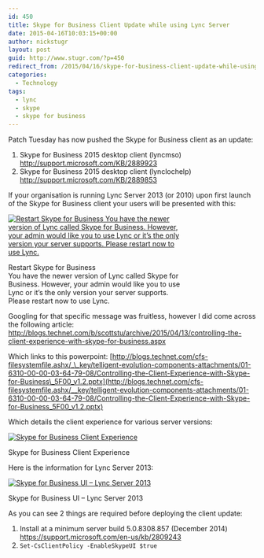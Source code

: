 ```yaml
---
id: 450
title: Skype for Business Client Update while using Lync Server
date: 2015-04-16T10:03:15+00:00
author: nickstugr
layout: post
guid: http://www.stugr.com/?p=450
redirect_from: /2015/04/16/skype-for-business-client-update-while-using-lync-server/
categories:
  - Technology
tags:
  - lync
  - skype
  - skype for business
---
```

Patch Tuesday has now pushed the Skype for Business client as an update:

  1. Skype for Business 2015 desktop client (lyncmso)  
    <http://support.microsoft.com/KB/2889923>
  2. Skype for Business 2015 desktop client (lynclochelp)  
    <http://support.microsoft.com/KB/2889853>

If your organisation is running Lync Server 2013 (or 2010) upon first launch of the Skype for Business client your users will be presented with this:

<div id="attachment_460" style="width: 361px" class="wp-caption aligncenter">
  <a href="/wp-content/uploads/2015/04/skypeForBusinessFirstRun-1.png"><img src="/wp-content/uploads/2015/04/skypeForBusinessFirstRun-1.png" alt="Restart Skype for Business You have the newer version of Lync called Skype for Business. However, your admin would like you to use Lync or it’s the only version your server supports. Please restart now to use Lync." width="351" height="237" class="size-full wp-image-460" srcset="/wp-content/uploads/2015/04/skypeForBusinessFirstRun-1.png 351w, /wp-content/uploads/2015/04/skypeForBusinessFirstRun-1-300x203.png 300w" sizes="(max-width: 351px) 100vw, 351px" /></a>
  
  <p class="wp-caption-text">
    Restart Skype for Business<br />You have the newer version of Lync called Skype for Business. However, your admin would like you to use Lync or it’s the only version your server supports. Please restart now to use Lync.
  </p>
</div>

Googling for that specific message was fruitless, however I did come across the following article: <http://blogs.technet.com/b/scottstu/archive/2015/04/13/controlling-the-client-experience-with-skype-for-business.aspx>

Which links to this powerpoint: [http://blogs.technet.com/cfs-filesystemfile.ashx/_\_key/telligent-evolution-components-attachments/01-6310-00-00-03-64-79-08/Controlling-the-Client-Experience-with-Skype-for-Business\_5F00_v1.2.pptx](http://blogs.technet.com/cfs-filesystemfile.ashx/__key/telligent-evolution-components-attachments/01-6310-00-00-03-64-79-08/Controlling-the-Client-Experience-with-Skype-for-Business_5F00_v1.2.pptx) 

Which details the client experience for various server versions:

<div id="attachment_461" style="width: 510px" class="wp-caption aligncenter">
  <a href="/wp-content/uploads/2015/04/skypeForBusinessMatrix-1.png"><img src="/wp-content/uploads/2015/04/skypeForBusinessMatrix-1.png" alt="Skype for Business Client Experience" width="500" height="172" class="size-full wp-image-461" srcset="/wp-content/uploads/2015/04/skypeForBusinessMatrix-1.png 500w, /wp-content/uploads/2015/04/skypeForBusinessMatrix-1-300x103.png 300w" sizes="(max-width: 500px) 100vw, 500px" /></a>
  
  <p class="wp-caption-text">
    Skype for Business Client Experience
  </p>
</div>

Here is the information for Lync Server 2013:

<div id="attachment_462" style="width: 610px" class="wp-caption aligncenter">
  <a href="/wp-content/uploads/2015/04/skypeForBusinessLyncServer2013-1.png"><img src="/wp-content/uploads/2015/04/skypeForBusinessLyncServer2013-1.png" alt="Skype for Business UI – Lync Server 2013" width="600" height="344" class="size-full wp-image-462" srcset="/wp-content/uploads/2015/04/skypeForBusinessLyncServer2013-1.png 600w, /wp-content/uploads/2015/04/skypeForBusinessLyncServer2013-1-300x172.png 300w" sizes="(max-width: 600px) 100vw, 600px" /></a>
  
  <p class="wp-caption-text">
    Skype for Business UI – Lync Server 2013
  </p>
</div>

As you can see 2 things are required before deploying the client update:

  1. Install at a minimum server build 5.0.8308.857 (December 2014) <https://support.microsoft.com/en-us/kb/2809243> 
  2. `Set-CsClientPolicy -EnableSkypeUI $true`